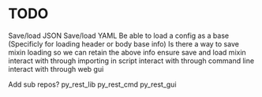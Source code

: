 # TODO

Save/load JSON
Save/load YAML
Be able to load a config as a base (Specificly for loading header or body base info)
Is there a way to save mixin loading so we can retain the above info
ensure save and load mixin
interact with through importing in script
interact with through command line
interact with through web gui

Add sub repos?
py_rest_lib
py_rest_cmd
py_rest_gui


